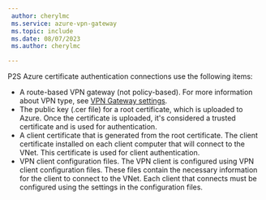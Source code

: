 ```yaml
---
 author: cherylmc
 ms.service: azure-vpn-gateway
 ms.topic: include
 ms.date: 08/07/2023
 ms.author: cherylmc

---
```

P2S Azure certificate authentication connections use the following items:

* A route-based VPN gateway (not policy-based). For more information about VPN type, see [VPN Gateway settings](../articles/vpn-gateway/vpn-gateway-about-vpn-gateway-settings.md#vpntype).
* The public key (.cer file) for a root certificate, which is uploaded to Azure. Once the certificate is uploaded, it's considered a trusted certificate and is used for authentication.
* A client certificate that is generated from the root certificate. The client certificate installed on each client computer that will connect to the VNet. This certificate is used for client authentication.
* VPN client configuration files. The VPN client is configured using VPN client configuration files. These files contain the necessary information for the client to connect to the VNet. Each client that connects must be configured using the settings in the configuration files.
